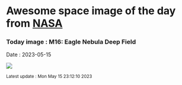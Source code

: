 
# Awesome space image of the day from [NASA](https://api.nasa.gov/)

### Today image : M16: Eagle Nebula Deep Field
Date : 2023-05-15

![](https://apod.nasa.gov/apod/image/2305/EagleDeep_Lacroce_1080.jpg)

<small>Latest update : Mon May 15 23:12:10 2023</small>
        
